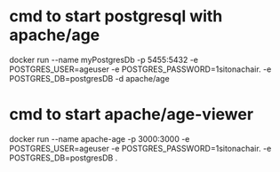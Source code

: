 # cmd to start postgresql with apache/age 
docker run --name myPostgresDb -p 5455:5432 -e POSTGRES_USER=ageuser -e POSTGRES_PASSWORD=1sitonachair. -e POSTGRES_DB=postgresDB -d apache/age

# cmd to start apache/age-viewer
docker run --name apache-age -p 3000:3000 -e POSTGRES_USER=ageuser -e POSTGRES_PASSWORD=1sitonachair. -e POSTGRES_DB=postgresDB .